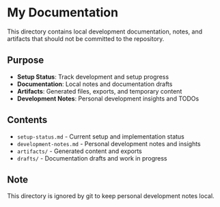 # My Documentation

This directory contains local development documentation, notes, and artifacts that should not be committed to the repository.

## Purpose

- **Setup Status**: Track development and setup progress
- **Documentation**: Local notes and documentation drafts
- **Artifacts**: Generated files, exports, and temporary content
- **Development Notes**: Personal development insights and TODOs

## Contents

- `setup-status.md` - Current setup and implementation status
- `development-notes.md` - Personal development notes and insights
- `artifacts/` - Generated content and exports
- `drafts/` - Documentation drafts and work in progress

## Note

This directory is ignored by git to keep personal development notes local.
